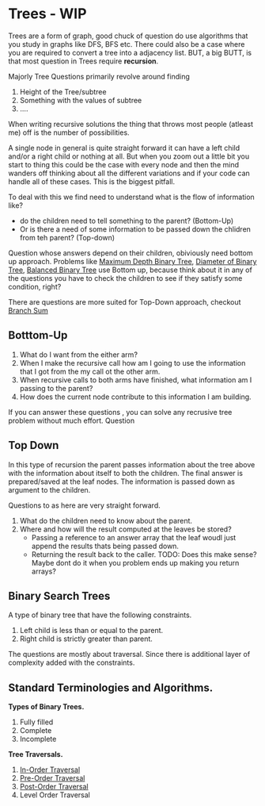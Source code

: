 # Trees - WIP

Trees are a form of graph, good chuck of question do use algorithms that you
study in graphs like DFS, BFS etc. There could also be a case where you are
required to convert a tree into a adjacency list. BUT, a big BUTT, is that most
question in Trees require **recursion**.

Majorly Tree Questions primarily revolve around finding

1. Height of the Tree/subtree
2. Something with the values of subtree
3. ....

When writing recursive solutions the thing that throws most people (atleast me)
off is the number of possibilities.

A single node in general is quite straight forward it can have a left child
and/or a right child or nothing at all. But when you zoom out a little bit you
start to thing this could be the case with every node and then the mind wanders
off thinking about all the different variations and if your code can handle all
of these cases. This is the biggest pitfall.

To deal with this we find need to understand what is the flow of information
like?

- do the children need to tell something to the parent? (Bottom-Up)
- Or is there a need of some information to be passed down the chlidren from teh
  parent? (Top-down)

Question whose answers depend on their children, obiviously need bottom up
approach. Problems like
[Maximum Depth Binary Tree](./2.maximum-depth-binary-tree.md),
[Diameter of Binary Tree](./3.diameter-binarytree.md),
[Balanced Binary Tree](./4.balanced-binary-tree.md) use Bottom up, because think
about it in any of the questions you have to check the children to see if they
satisfy some condition, right?

There are questions are more suited for Top-Down approach, checkout
[Branch Sum](./9.branch-sum.md)

## Botttom-Up

1. What do I want from the either arm?
2. When I make the recursive call how am I going to use the information that I
   got from the my call ot the other arm.
3. When recursive calls to both arms have finished, what information am I
   passing to the parent?
4. How does the current node contribute to this information I am building.

If you can answer these questions , you can solve any recrusive tree problem
without much effort. Question

## Top Down

In this type of recursion the parent passes information about the tree above
with the information about itself to both the children. The final answer is
prepared/saved at the leaf nodes. The information is passed down as argument to
the children.

Questions to as here are very straight forward.

1. What do the children need to know about the parent.
2. Where and how will the result computed at the leaves be stored?
   - Passing a reference to an answer array that the leaf woudl just append the
     results thats being passed down.
   - Returning the result back to the caller. TODO: Does this make sense? Maybe
     dont do it when you problem ends up making you return arrays?

## Binary Search Trees

A type of binary tree that have the following constraints.

1. Left child is less than or equal to the parent.
2. Right child is strictly greater than parent.

The questions are mostly about traversal. Since there is additional layer of
complexity added with the constraints.

## Standard Terminologies and Algorithms.

**Types of Binary Trees.**

1. Fully filled
2. Complete
3. Incomplete

**Tree Traversals.**

1. [In-Order Traversal](./0.traversal-inorder.md)
2. [Pre-Order Traversal](./0.traversal-preorder.md)
3. [Post-Order Traversal](./0.traversal-postorder.md)
4. Level Order Traversal
